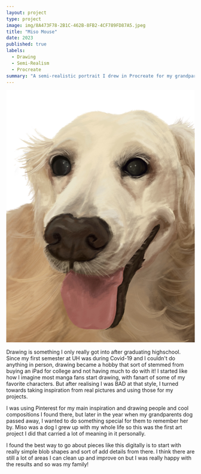 ```yaml
---
layout: project
type: project
image: img/8A473F78-2B1C-462B-8FB2-4CF789FD87A5.jpeg
title: "Miso Mouse"
date: 2023
published: true
labels:
  - Drawing
  - Semi-Realism
  - Procreate
summary: "A semi-realistic portrait I drew in Procreate for my grandparents dog."
---
```


<img class="img-fluid" src="../img/8A473F78-2B1C-462B-8FB2-4CF789FD87A5.jpeg">

Drawing is something I only really got into after graduating highschool. Since my first semester at UH was during Covid-19 and I couldn't do anything in person, drawing became a hobby that sort of stemmed from buying an iPad for college and not having much to do with it! I started like how I imagine most manga fans start drawing, with fanart of some of my favorite characters. But after realising I was BAD at that style, I turned towards taking inspiration from real pictures and using those for my projects. 

I was using Pinterest for my main inspiration and drawing people and cool compositions I found there, but later in the year when my grandparents dog passed away, I wanted to do something special for them to remember her by. Miso was a dog I grew up with my whole life so this was the first art project I did that carried a lot of meaning in it personally. 

I found the best way to go about pieces like this digitally is to start with really simple blob shapes and sort of add details from there. I think there are still a lot of areas I can clean up and improve on but I was really happy with the results and so was my family! 
